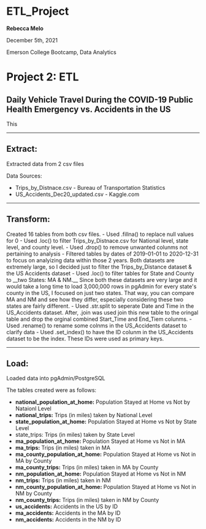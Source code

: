 # ETL_Project
__Rebecca Melo__

December 5th, 2021

Emerson College Bootcamp, Data Analytics

<h1> Project 2: ETL </h1>
<h2> Daily Vehicle Travel During the COVID-19 Public Health Emergency vs. Accidents in the US </h2>

This 

_____________________________________________________________________________________________

<h2>Extract:</h2> 
Extracted data from 2 csv files

Data Sources:
- Trips_by_Distnace.csv - Bureau of Transportation Statistics
- US_Accidents_Dec20_updated.csv - Kaggle.com

_____________________________________________________________________________________________

<h2>Transform:</h2>
Created 16 tables from both csv files. 
- Used .fillna() to replace null values for 0
- Used .loc() to filter Trips_by_Distnace.csv for National level, state  level, and county  level.
- Used .drop() to remove unwanted colunms not pertaining to analysis
- Filtered tables by dates of 2019-01-01 to 2020-12-31 to focus on analyizing data within those 2 years. Both datasets are extremely large, so I decided just to filter the Trips_by_Distance dataset & the US Accidents dataset 
-  Used .loc() to filter tables for State and County to __two States: MA & NM.__ Since both these datasets are very large and it would take a long time to load 3,000,000 rows in pgAdmin for every state's county in the US, I focused on  just two states. That way, you can compare  MA and NM and see how they differ, especially considering these two states are fairly different.
- Used .str.split to seperate Date and Time in the US_Accidents dataset. After, .join was used join this new table to the oringal table and drop the orginal combined Start_Time and End_Tiem colunms.
- Used .rename() to rename some colnms in the US_Accidents dataset to clarify data
- Used .set_index() to have the ID colunm in the US_Accidents dataset to be the index. These IDs were used as primary keys.

_____________________________________________________________________________________________

<h2>Load:</h2>
Loaded data into pgAdmin/PostgreSQL

The tables created  were as follows:
- __national_population_at_home:__ Population Stayed at Home vs Not by Nataionl Level
- __national_trips:__ Trips (in miles) taken by National Level
- __state_population_at_home:__ Population Stayed at Home vs Not by State Level
- state_trips: Trips (in miles) taken by State Level
- __ma_population_at_home:__ Population Stayed at Home vs Not in MA
- __ma_trips:__ Trips (in miles) taken in MA
- __ma_county_population_at_home:__ Population Stayed at Home vs Not in MA by County
- __ma_county_trips:__ Trips (in miles) taken in  MA by County
- __nm_population_at_home:__ Population Stayed at Home vs Not in NM
- __nm_trips:__ Trips (in miles) taken in NM
- __nm_county_population_at_home:__ Population Stayed at Home vs Not in NM by County
- __nm_county_trips:__ Trips (in miles) taken in NM by County
- __us_accidents:__ Accidents in the US by ID
- __ma_accidents:__ Accidents in the MA by ID
- __nm_accidents:__ Accidents in the NM by ID


